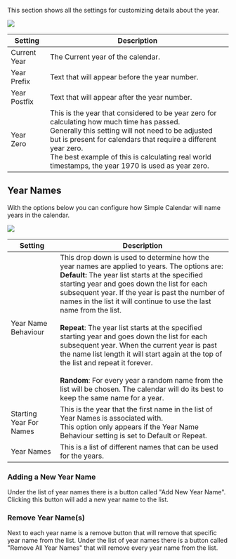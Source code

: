 This section shows all the settings for customizing details about the year.


![](media://year-settings-current.png)

| Setting       | Description                                                                                                                                                                                                                                                                                                               |
|---------------|---------------------------------------------------------------------------------------------------------------------------------------------------------------------------------------------------------------------------------------------------------------------------------------------------------------------------|
| Current Year  | The Current year of the calendar.                                                                                                                                                                                                                                                        |
| Year Prefix   | Text that will appear before the year number.                                                                                                                                                                                                                                                                             |
| Year Postfix  | Text that will appear after the year number.                                                                                                                                                                                                                                                                              |
| Year Zero     | This is the year that considered to be year zero for calculating how much time has passed.<br/>Generally this setting will not need to be adjusted but is present for calendars that require a different year zero.<br/>The best example of this is calculating real world timestamps, the year 1970 is used as year zero. |


## Year Names

With the options below you can configure how Simple Calendar will name years in the calendar.

![](media://year-settings-year-name.png)

| Setting                 | Description                                                                                                                                                                                                                                                                                                                                                                                                                                                                                                                                                                                                                                                                                                                                                        |
|-------------------------|--------------------------------------------------------------------------------------------------------------------------------------------------------------------------------------------------------------------------------------------------------------------------------------------------------------------------------------------------------------------------------------------------------------------------------------------------------------------------------------------------------------------------------------------------------------------------------------------------------------------------------------------------------------------------------------------------------------------------------------------------------------------|
| Year Name Behaviour     | This drop down is used to determine how the year names are applied to years. The options are:<br/><strong>Default:</strong> The year list starts at the specified starting year and goes down the list for each subsequent year. If the year is past the number of names in the list it will continue to use the last name from the list.<br/><br/><strong>Repeat</strong>: The year list starts at the specified starting year and goes down the list for each subsequent year. When the current year is past the name list length it will start again at the top of the list and repeat it forever.<br/><br/><strong>Random</strong>: For every year a random name from the list will be chosen. The calendar will do its best to keep the same name for a year. |
| Starting Year For Names | This is the year that the first name in the list of Year Names is associated with.<br/>This option only appears if the Year Name Behaviour setting is set to Default or Repeat.                                                                                                                                                                                                                                                                                                                                                                                                                                                                                                                                                                                    |
| Year Names              | This is a list of different names that can be used for the years.                                                                                                                                                                                                                                                                                                                                                                                                                                                                                                                                                                                                                                                                                                  |

### Adding a New Year Name

Under the list of year names there is a button called "Add New Year Name". Clicking this button will add a new year name to the list.

### Remove Year Name(s)

Next to each year name is a remove button that will remove that specific year name from the list. Under the list of year names there is a button called "Remove All Year Names" that will remove every year name from the list.